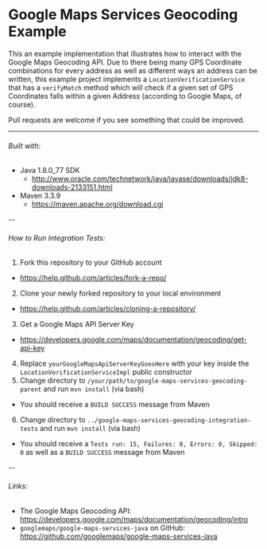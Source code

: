 # Google Maps Services Geocoding Example

This an example implementation that illustrates how to interact with the Google Maps Geocoding API.
Due to there being many GPS Coordinate combinations for every address as well as different ways an address can be written, this example project implements a `LocationVerificationService` that has a `verifyMatch` method which will check if a given set of GPS Coordinates falls within a given Address (according to Google Maps, of course).

Pull requests are welcome if you see something that could be improved.

---

###### Built with:
* Java 1.8.0_77 SDK
  * http://www.oracle.com/technetwork/java/javase/downloads/jdk8-downloads-2133151.html
* Maven 3.3.9
  * https://maven.apache.org/download.cgi

--

###### How to Run Integration Tests:
1. Fork this repository to your GitHub account
  * https://help.github.com/articles/fork-a-repo/
2. Clone your newly forked repository to your local environment
  * https://help.github.com/articles/cloning-a-repository/
3. Get a Google Maps API Server Key
  * https://developers.google.com/maps/documentation/geocoding/get-api-key
4. Replace `yourGoogleMapsApiServerKeyGoesHere` with your key inside the `LocationVerificationServiceImpl` public constructor
5. Change directory to `/your/path/to/google-maps-services-geocoding-parent` and run `mvn install` (via bash)
  * You should receive a `BUILD SUCCESS` message from Maven
6. Change directory to `../google-maps-services-geocoding-integration-tests` and run `mvn install` (via bash)
  * You should receive a `Tests run: 15, Failures: 0, Errors: 0, Skipped: 0` as well as a `BUILD SUCCESS` message from Maven 

--

###### Links:
* The Google Maps Geocoding API: https://developers.google.com/maps/documentation/geocoding/intro
* `googlemaps/google-maps-services-java` on GitHub: https://github.com/googlemaps/google-maps-services-java

